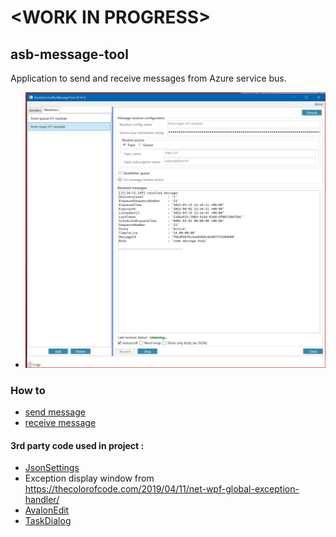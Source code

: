 # \<WORK IN PROGRESS\>
## asb-message-tool
Application to send and receive messages from Azure service bus.

- ![received-message](./Doc/Images/message-received.jpg)

### How to
 - [send message](./Doc/sending_messages.md)
 - [receive message](./Doc/receiving_messages.md)


#### 3rd party code used in project : 
- [JsonSettings](https://github.com/Nucs/JsonSettings)
- Exception display window from https://thecolorofcode.com/2019/04/11/net-wpf-global-exception-handler/
- [AvalonEdit](https://github.com/icsharpcode/AvalonEdit)
- [TaskDialog](https://www.codeproject.com/Articles/137552/WPF-TaskDialog-Wrapper-and-Emulator)